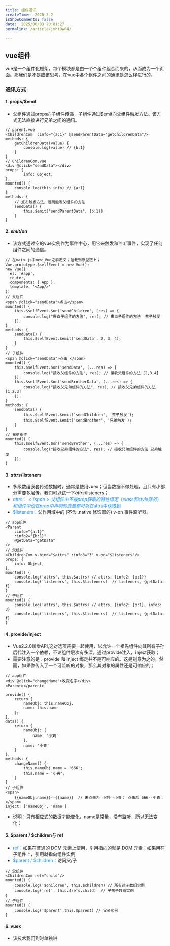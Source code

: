 ```yaml
---
title: 组件通讯
createTime:  2020-3-2
isShowComments: false
date:  2025/06/03 20:01:27
permalink: /article/jxht9w04/

---
```

## vue组件
vue是一个组件化框架，每个模块都是由一个个组件组合而来的，从而成为一个页面。那我们是不是应该思考，在vue中各个组件之间的通讯是怎么样进行的。
### 通讯方式
#### 1. props/$emit
-   父组件通过props向子组件传递，子组件通过$emit向父组件触发方法。该方式无法直接进行兄弟之间的通讯。
```
// parent.vue
<ChildrenCom  :info="{a:1}" @sendParentData="getChildrenData"/>
methods: {
    getChildrenData(value) {
        console.log(value) // {b:1}
    }
}
// ChildrenCom.vue
<div @click="sendData"></div>
props: {
        info: Object,
},
mounted() {
    console.log(this.info) // {a:1}
}
methods: {
    // 点击触发方法，进而触发父组件的方法
    sendData() {
        this.$emit("sendParentData", {b:1})
    }
}
```
#### 2. $emit/$on
- 该方式通过空的vue实例作为事件中心，用它来触发和监听事件，实现了任何组件之间的通信。

```
// 在main.js中new Vue之前定义；挂载到原型链上；
Vue.prototype.$selfEvent = new Vue();
new Vue({
  el: '#app',
  router,
  components: { App },
  template: '<App/>'
})
// 父组件
<span @click="sendData">点击</span>
mounted() {
    this.$selfEvent.$on('sendChildren', (res) => {
        console.log("来自子组件的方法", res); // 来自子组件的方法  孩子触发
    });
}
methods: {
    sendData() {
        this.$selfEvent.$emit('sendData', 2, 3, 4);
    }
}
// 子组件
<span @click="sendData">点击 </span>
mounted() {
    this.$selfEvent.$on('sendData', (...res) => {
        console.log("接收父组件的方法", res); // 接收父组件的方法 [2,3,4]
    });
    this.$selfEvent.$on('sendBrotherData', (...res) => {
        console.log("接收父兄弟组件的方法", res); // 接收父兄弟组件的方法 [1,2,3]
    });
}
methods: {
    sendData() {
        this.$selfEvent.$emit('sendChildren', '孩子触发');
        this.$selfEvent.$emit('sendBrother', '兄弟触发');
    }
}
// 兄弟组件
mounted() {
    this.$selfEvent.$on('sendBrother', (...res) => {
        console.log("接收兄弟组件的方法", res); // 接收兄弟组件的方法 兄弟触发
    });
}

```
#### 3. $attrs/$listeners
- 多级数组嵌套传递数据时，通常是使用vuex；但当数据不做处理，且只有小部分需要多层传，我们可以试一下$attrs/$listeners；
- <span style="color: #1890ff">$attrs：</span>父组件中不被prop获取的特性绑定（class和style除外）和组件中没在prop中声明的变量都可以在$attrs中获取到   
- <span style="color: #1890ff">$listeners：</span>父作用域中的 (不含 .native 修饰器的) v-on 事件监听器。
```
// app组件
<Parent
    :info="{a:1}"
    :info2="{b:1}"
    @getData="getData"
/>
// 父组件
<ChildrenCom v-bind="$attrs" :info3="3" v-on="$listeners"/>
props: {
    info: Object,
},
mounted() {
    console.log('attrs', this.$attrs) // attrs, {info2: {b:1}}
    console.log('listeners', this.$listeners)  // listeners, {getData: f}
}
// 子组件
mounted() {
    console.log('attrs', this.$attrs) // attrs, {info2: {b:1}, info3: 3}
    console.log('listeners', this.$listeners)  // listeners, {getData: f}
}
```
#### 4. provide/inject
- Vue2.2.0新增API,这对选项需要一起使用，以允许一个祖先组件向其所有子孙后代注入一个依赖，不论组件层次有多深。通过provide注入，inject获取；
- 需要注意的是：provide 和 inject 绑定并不是可响应的。这是刻意为之的。然而，如果你传入了一个可监听的对象，那么其对象的属性还是可响应的；
```
// app组件
<div @click="changeName">改变名字</div>
<Parent></parent>

provide() {
    return {
        nameObj: this.nameObj,
        name: this.name
    };
},
data() {
    return {
        nameObj: {
            name: '小刘'
        },
        name: '小青'
    }
},
methods: {
    changeName() {
        this.nameObj.name = '666';
        this.name = '小黄';
    }
}
// 子组件
<span>
    {{nameObj.name}}--{{name}}  // 未点击为 小刘--小青； 点击后 666--小青；
</span>
inject: ['nameObj', 'name']
```
- 说明：只有相应式的数据才能变化，name是常量，没有监听，所以无法变化；

#### 5. $parent / $children与 ref
- <span style="color: #1890ff">ref：</span>如果在普通的 DOM 元素上使用，引用指向的就是 DOM 元素；如果用在子组件上，引用就指向组件实例
- <span style="color: #1890ff">$parent / $children：</span>访问父/子
```
// 父组件
<ChildrenCom ref="child"/>
mounted() {
    console.log('$children', this.$children) // 所有孩子数组实例
    console.log('ref', this.$refs.child)  // 子孩子数组实例
}
// 子组件
mounted() {
    console.log('$parent',this.$parent) // 父亲实例
}

```

#### 6. vuex
- 该技术我们到时单独讲